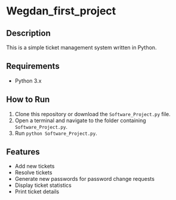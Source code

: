 # Wegdan_first_project
## Description
This is a simple ticket management system written in Python.

## Requirements
- Python 3.x

## How to Run
1. Clone this repository or download the `Software_Project.py` file.
2. Open a terminal and navigate to the folder containing `Software_Project.py`.
3. Run `python Software_Project.py`.

## Features
- Add new tickets
- Resolve tickets
- Generate new passwords for password change requests
- Display ticket statistics
- Print ticket details
